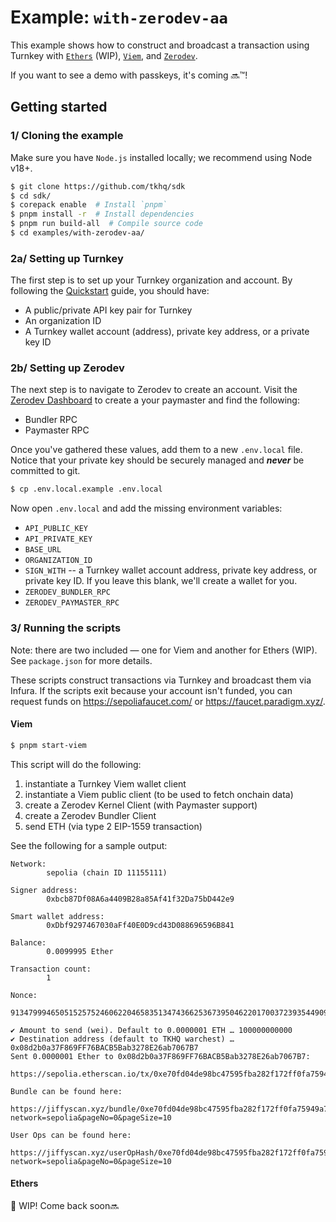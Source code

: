 # Example: `with-zerodev-aa`

This example shows how to construct and broadcast a transaction using Turnkey with [`Ethers`](https://docs.ethers.org/v6/api/providers/#Signer) (WIP), [`Viem`](https://viem.sh/docs/clients/wallet.html), and [`Zerodev`](https://docs.zerodev.app/sdk/getting-started/quickstart).

If you want to see a demo with passkeys, it's coming 🔜™️!

## Getting started

### 1/ Cloning the example

Make sure you have `Node.js` installed locally; we recommend using Node v18+.

```bash
$ git clone https://github.com/tkhq/sdk
$ cd sdk/
$ corepack enable  # Install `pnpm`
$ pnpm install -r  # Install dependencies
$ pnpm run build-all  # Compile source code
$ cd examples/with-zerodev-aa/
```

### 2a/ Setting up Turnkey

The first step is to set up your Turnkey organization and account. By following the [Quickstart](https://docs.turnkey.com/getting-started/quickstart) guide, you should have:

- A public/private API key pair for Turnkey
- An organization ID
- A Turnkey wallet account (address), private key address, or a private key ID

### 2b/ Setting up Zerodev

The next step is to navigate to Zerodev to create an account. Visit the [Zerodev Dashboard](https://dashboard.zerodev.app/) to create a your paymaster and find the following:

- Bundler RPC
- Paymaster RPC

Once you've gathered these values, add them to a new `.env.local` file. Notice that your private key should be securely managed and **_never_** be committed to git.

```bash
$ cp .env.local.example .env.local
```

Now open `.env.local` and add the missing environment variables:

- `API_PUBLIC_KEY`
- `API_PRIVATE_KEY`
- `BASE_URL`
- `ORGANIZATION_ID`
- `SIGN_WITH` -- a Turnkey wallet account address, private key address, or private key ID. If you leave this blank, we'll create a wallet for you.
- `ZERODEV_BUNDLER_RPC`
- `ZERODEV_PAYMASTER_RPC`

### 3/ Running the scripts

Note: there are two included — one for Viem and another for Ethers (WIP). See `package.json` for more details.

These scripts construct transactions via Turnkey and broadcast them via Infura. If the scripts exit because your account isn't funded, you can request funds on https://sepoliafaucet.com/ or https://faucet.paradigm.xyz/.

#### Viem

```bash
$ pnpm start-viem
```

This script will do the following:

1. instantiate a Turnkey Viem wallet client
2. instantiate a Viem public client (to be used to fetch onchain data)
3. create a Zerodev Kernel Client (with Paymaster support)
4. create a Zerodev Bundler Client
5. send ETH (via type 2 EIP-1559 transaction)

See the following for a sample output:

```
Network:
        sepolia (chain ID 11155111)

Signer address:
        0xbcb87Df08A6a4409B28a85Af41f32Da75bD442e9

Smart wallet address:
        0xDbf9297467030aFf40E0D9cd43D088696596B841

Balance:
        0.0099995 Ether

Transaction count:
        1

Nonce:
        913479994650515257524606220465835134743662536739504622017003723935449093

✔ Amount to send (wei). Default to 0.0000001 ETH … 100000000000
✔ Destination address (default to TKHQ warchest) … 0x08d2b0a37F869FF76BACB5Bab3278E26ab7067B7
Sent 0.0000001 Ether to 0x08d2b0a37F869FF76BACB5Bab3278E26ab7067B7:
        https://sepolia.etherscan.io/tx/0xe70fd04de98bc47595fba282f172ff0fa75949a7b0e16647cf423e8db7fb9ed1

Bundle can be found here:
        https://jiffyscan.xyz/bundle/0xe70fd04de98bc47595fba282f172ff0fa75949a7b0e16647cf423e8db7fb9ed1?network=sepolia&pageNo=0&pageSize=10

User Ops can be found here:
        https://jiffyscan.xyz/userOpHash/0xe70fd04de98bc47595fba282f172ff0fa75949a7b0e16647cf423e8db7fb9ed1?network=sepolia&pageNo=0&pageSize=10
```

#### Ethers

🚧 WIP! Come back soon🔜
